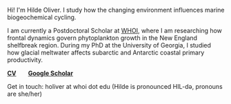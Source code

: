 Hi! I'm Hilde Oliver. I study how the changing environment influences marine biogeochemical cycling.

I am currently a Postdoctoral Scholar at [WHOI](https://www.whoi.edu/profile/holiver/), where I am researching how frontal dynamics govern phytoplankton growth in the New England shelfbreak region. During my PhD at the University of Georgia, I studied how glacial meltwater affects subarctic and Antarctic coastal primary productivity.

**[CV](https://hildeoliver.github.io/assets/OliverH_CV.pdf)**
&nbsp;&nbsp;&nbsp;&nbsp;&nbsp; **[Google Scholar](https://scholar.google.com/citations?user=FwMvxsMAAAAJ&hl=en&oi=ao)**

Get in touch: holiver at whoi dot edu (Hilde is pronounced HIL-də, pronouns are she/her)
